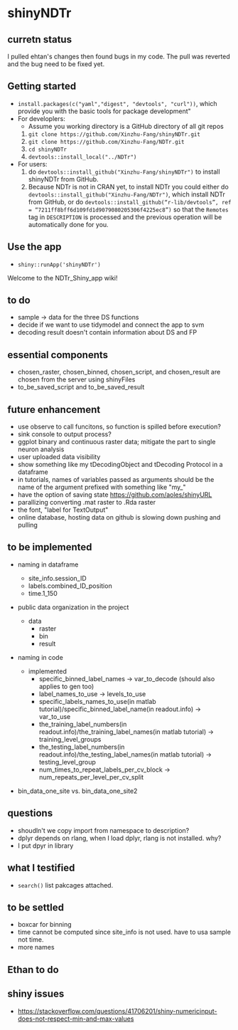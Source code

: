 
# shinyNDTr
## curretn status
I pulled ehtan's changes then found bugs in my code. The pull was reverted and the bug need to be fixed yet.

## Getting started
* `install.packages(c("yaml","digest", "devtools", "curl"))`, which provide you with the basic tools for package development"
* For developlers:
   * Assume you working directory is a GitHub directory of all git repos
   1. `git clone https://github.com/Xinzhu-Fang/shinyNDTr.git`
   2. `git clone https://github.com/Xinzhu-Fang/NDTr.git`
   3. `cd shinyNDTr` 
   4. `devtools::install_local("../NDTr")`
* For users:
  1. do `devtools::install_github("Xinzhu-Fang/shinyNDTr")` to install shinyNDTr from GitHub.
  2. Because NDTr is not in CRAN yet, to install NDTr you could either do `devtools::install_github("Xinzhu-Fang/NDTr")`, which install NDTr from GitHub, or do `devtools::install_github(“r-lib/devtools”, ref = “7211ff8bff6d109fd1d9079080205306f4225ec8”)` so that the `Remotes` tag in `DESCRIPTION` is processed and the previous operation will be automatically done for you.
## Use the app
* `shiny::runApp('shinyNDTr')`


Welcome to the NDTr_Shiny_app wiki!

## to do
* sample -> data for the three DS functions
* decide if we want to use tidymodel and connect the app to svm
* decoding result doesn't contain information about DS and FP


## essential components
* chosen_raster, chosen_binned, chosen_script, and chosen_result are chosen from the server using shinyFiles
* to_be_saved_script and to_be_saved_result

## future enhancement
* use observe to call funcitons, so function is spilled before execution?
* sink console to output process?
* ggplot binary and continuous raster data; mitigate the part to single neuron analysis
* user uploaded data visibility
* show something like my tDecodingObject and tDecoding Protocol in a dataframe
* in tutorials, names of variables passed as arguments should be the name of the argument prefixed with something like "my_" 
* have the option of saving state https://github.com/aoles/shinyURL
* parallizing converting .mat raster to .Rda raster
* the font, "label for TextOutput"
* online database, hosting data on github is slowing down pushing and pulling
## to be implemented
* naming in dataframe
    * site_info.session_ID
    * labels.combined_ID_position
    * time.1_150
* public data organization in the project
    * data
        * raster
        * bin
        * result
* naming in code
    * implemented
        * specific_binned_label_names -> var_to_decode (should also applies to gen too)
        * label_names_to_use -> levels_to_use
        * specific_labels_names_to_use(in matlab tutorial)/specific_binned_label_name(in readout.info) -> var_to_use
        * the_training_label_numbers(in readout.info)/the_training_label_names(in matlab tutorial) -> training_level_groups
        *  the_testing_label_numbers(in readout.info)/the_testing_label_names(in matlab tutorial) -> testing_level_group
        * num_times_to_repeat_labels_per_cv_block -> num_repeats_per_level_per_cv_split

* bin_data_one_site vs.  bin_data_one_site2 
## questions
* shoudln't we copy import from namespace to description?
* dplyr depends on rlang, when I load dplyr, rlang is not installed. why?
* I put dpyr in library 
## what I testified
* `search()` list pakcages attached. 
## to be settled
* boxcar for binning
* time cannot be computed since site_info is not used. have to usa sample not time.
* more names
## Ethan to do
## shiny issues
* https://stackoverflow.com/questions/41706201/shiny-numericinput-does-not-respect-min-and-max-values

